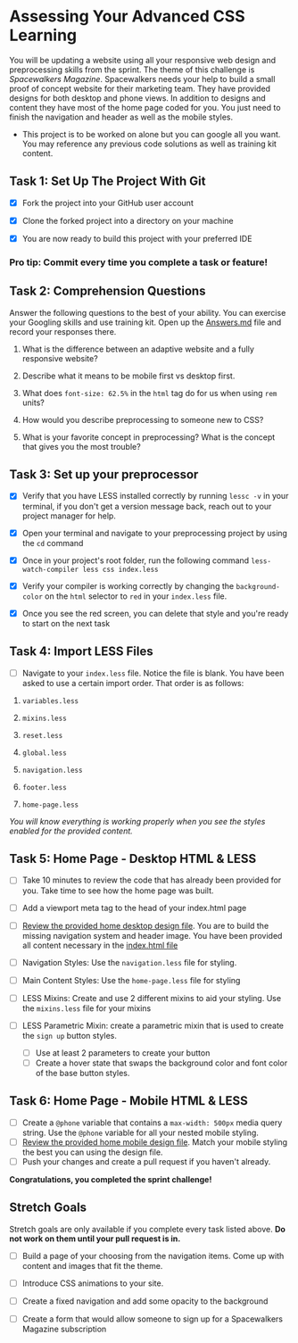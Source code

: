# Assessing Your Advanced CSS Learning

You will be updating a website using all your responsive web design and preprocessing skills from the sprint. The theme of this challenge is _Spacewalkers Magazine_. Spacewalkers needs your help to build a small proof of concept website for their marketing team. They have provided designs for both desktop and phone views. In addition to designs and content they have most of the home page coded for you. You just need to finish the navigation and header as well as the mobile styles.

* This project is to be worked on alone but you can google all you want. You may reference any previous code solutions as well as training kit content.  

## Task 1: Set Up The Project With Git

* [x] Fork the project into your GitHub user account

* [x] Clone the forked project into a directory on your machine

* [x] You are now ready to build this project with your preferred IDE

### Pro tip: Commit every time you complete a task or feature!

## Task 2: Comprehension Questions

Answer the following questions to the best of your ability. You can exercise your Googling skills and use training kit. Open up the [Answers.md](Answers.md) file and record your responses there.

1. What is the difference between an adaptive website and a fully responsive website?

2. Describe what it means to be mobile first vs desktop first.

3. What does `font-size: 62.5%` in the `html` tag do for us when using `rem` units?

4. How would you describe preprocessing to someone new to CSS?

5. What is your favorite concept in preprocessing? What is the concept that gives you the most trouble?

## Task 3: Set up your preprocessor

* [x] Verify that you have LESS installed correctly by running `lessc -v` in your terminal, if you don't get a version message back, reach out to your project manager for help.

* [x] Open your terminal and navigate to your preprocessing project by using the `cd` command

* [x] Once in your project's root folder, run the following command `less-watch-compiler less css index.less`

* [x] Verify your compiler is working correctly by changing the `background-color` on the `html` selector to `red` in your `index.less` file.

* [x] Once you see the red screen, you can delete that style and you're ready to start on the next task

## Task 4: Import LESS Files

* [ ] Navigate to your `index.less` file. Notice the file is blank. You have been asked to use a certain import order. That order is as follows:

1.  `variables.less`

2.  `mixins.less`

3.  `reset.less`

4.  `global.less`

5.  `navigation.less`

6.  `footer.less`

7.  `home-page.less`

_You will know everything is working properly when you see the styles enabled for the provided content._  

## Task 5: Home Page - Desktop HTML & LESS

* [ ] Take 10 minutes to review the code that has already been provided for you. Take time to see how the home page was built.

* [ ] Add a viewport meta tag to the head of your index.html page

* [ ] [Review the provided home desktop design file](design-files/home-desktop.png). You are to build the missing navigation system and header image. You have been provided all content necessary in the [index.html file](index.html)

* [ ] Navigation Styles: Use the `navigation.less` file for styling.

* [ ] Main Content Styles: Use the `home-page.less` file for styling

* [ ] LESS Mixins: Create and use 2 different mixins to aid your styling. Use the `mixins.less` file for your mixins

* [ ] LESS Parametric Mixin: create a parametric mixin that is used to create the `sign up` button styles.
	* [ ]  Use at least 2 parameters to create your button
	* [ ] Create a hover state that swaps the background color and font color of the base button styles.

## Task 6: Home Page - Mobile HTML & LESS

* [ ] Create a `@phone` variable that contains a `max-width: 500px` media query string. Use the `@phone` variable for all your nested mobile styling.
* [ ] [Review the provided home mobile design file](design-files/home-mobile.png). Match your mobile styling the best you can using the design file.
* [ ] Push your changes and create a pull request if you haven't already.   

**Congratulations, you completed the sprint challenge!**

## Stretch Goals

Stretch goals are only available if you complete every task listed above. **Do not work on them until your pull request is in.**

* [ ] Build a page of your choosing from the navigation items. Come up with content and images that fit the theme.

* [ ] Introduce CSS animations to your site.

* [ ] Create a fixed navigation and add some opacity to the background

* [ ] Create a form that would allow someone to sign up for a Spacewalkers Magazine subscription
